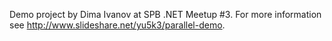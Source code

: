 Demo project by Dima Ivanov at SPB .NET Meetup #3. For more information see http://www.slideshare.net/yu5k3/parallel-demo.

